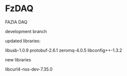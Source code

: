 FzDAQ
=====

FAZIA DAQ

development branch

updated libraries:

libusb-1.0.9
protobuf-2.6.1
zeromq-4.0.5
libconfig++-1.3.2

new libraries

libcurl4-nss-dev-7.35.0
